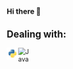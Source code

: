 ### Hi there 👋

## Dealing with:

<img align="left" alt="Python" width="26px" src="https://raw.githubusercontent.com/github/explore/cebd63002168a05a6a642f309227eefeccd92950/topics/python/python.png" />
<img align="left" alt="Java" width="26px" src="https://www.flaticon.com/free-icon/java_5968282?term=java&page=1&position=2&origin=search&related_id=5968282" />
